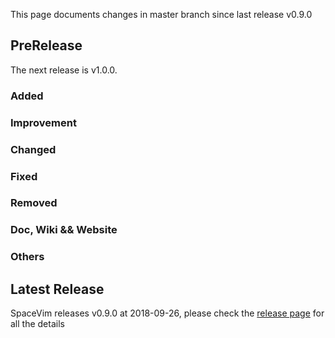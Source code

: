 This page documents changes in master branch since last release v0.9.0

## PreRelease

The next release is v1.0.0.

### Added

### Improvement

### Changed

### Fixed

### Removed

### Doc, Wiki && Website

### Others

## Latest Release

SpaceVim releases v0.9.0 at 2018-09-26, please check the
[release page](https://spacevim.org/SpaceVim-release-v0.9.0/) for all the details
